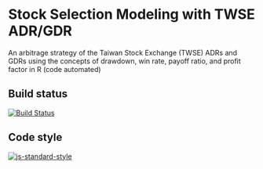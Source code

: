 # Stock Selection Modeling with TWSE ADR/GDR
An arbitrage strategy of the Taiwan Stock Exchange (TWSE) ADRs and GDRs using the concepts of drawdown, win rate, payoff ratio, and profit factor in R (code automated)

## Build status
[![Build Status](https://travis-ci.org/joemccann/dillinger.svg?branch=master)](https://travis-ci.org/joemccann/dillinger)

## Code style
[![js-standard-style](https://img.shields.io/badge/code%20style-standard-brightgreen.svg?style=flat)](https://github.com/feross/standard)
